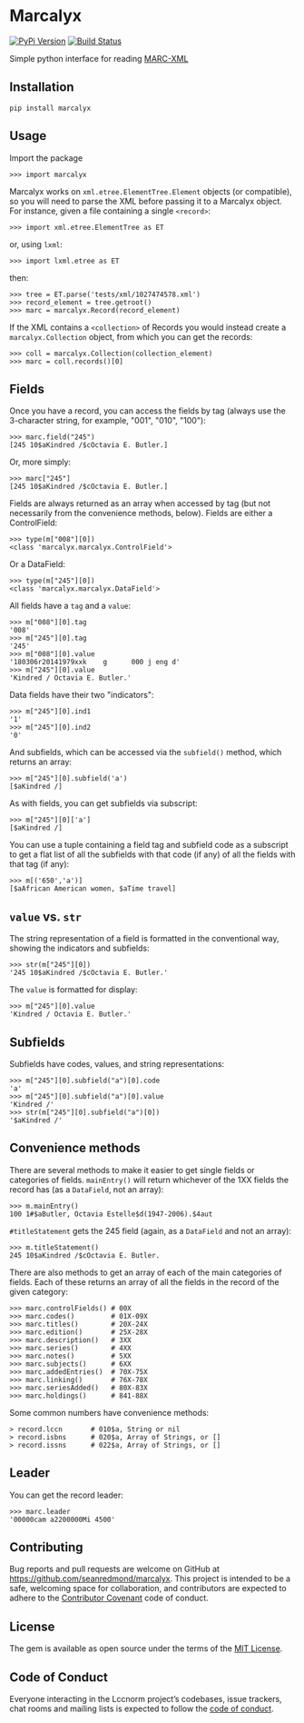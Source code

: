 # Marcalyx

[![PyPi Version](https://badge.fury.io/py/marcalyx.svg)][pypi]
[![Build Status](http://img.shields.io/travis/seanredmond/marcalyx.svg)][travis]

[travis]: http://travis-ci.org/seanredmond/marcalyx
[pypi]: https://pypi.org/project/marcalyx


Simple python interface for reading
[MARC-XML](https://www.loc.gov/standards/marcxml/)


## Installation

    pip install marcalyx
    
## Usage

Import the package

    >>> import marcalyx

Marcalyx works on `xml.etree.ElementTree.Element` objects (or compatible), so
you will need to parse the XML before passing it to a Marcalyx object. For
instance, given a file containing a single `<record>`:

    >>> import xml.etree.ElementTree as ET
    
or, using `lxml`:

    >>> import lxml.etree as ET
    
then:

    >>> tree = ET.parse('tests/xml/1027474578.xml')
    >>> record_element = tree.getroot()
    >>> marc = marcalyx.Record(record_element)

If the XML contains a `<collection>` of Records you would instead create a `marcalyx.Collection` object, from which you can get the records:

    >>> coll = marcalyx.Collection(collection_element)
    >>> marc = coll.records()[0]

## Fields

Once you have a record, you can access the fields by tag (always use the 3-character string, for example, "001", "010", "100"):

    >>> marc.field("245")
    [245 10$aKindred /$cOctavia E. Butler.]
    
Or, more simply:

    >>> marc["245"]
    [245 10$aKindred /$cOctavia E. Butler.]
    
Fields are always returned as an array when accessed by tag (but not necessarily from the convenience methods, below). Fields are either a ControlField:

    >>> type(m["008"][0])
    <class 'marcalyx.marcalyx.ControlField'>
    
Or a DataField:

    >>> type(m["245"][0])
    <class 'marcalyx.marcalyx.DataField'>

All fields have a `tag` and a `value`:

    >>> m["008"][0].tag
    '008'
    >>> m["245"][0].tag
    '245'
    >>> m["008"][0].value
    '180306r20141979xxk    g      000 j eng d'
    >>> m["245"][0].value
    'Kindred / Octavia E. Butler.'

Data fields have their two "indicators":

    >>> m["245"][0].ind1
    '1'
    >>> m["245"][0].ind2
    '0'
    
And subfields, which can be accessed via the `subfield()` method, which returns an array:

    >>> m["245"][0].subfield('a')
    [$aKindred /]
    
As with fields, you can get subfields via subscript:

    >>> m["245"][0]['a']
    [$aKindred /]
    
You can use a tuple containing a field tag and subfield code as a subscript to
get a flat list of all the subfields with that code (if any) of all the fields
with that tag (if any):

    >>> m[('650','a')]
    [$aAfrican American women, $aTime travel]

## `value` vs. `str`

The string representation of a field is formatted in the conventional way, showing the indicators and subfields:

    >>> str(m["245"][0])
    '245 10$aKindred /$cOctavia E. Butler.'
    
The `value` is formatted for display:

    >>> m["245"][0].value
    'Kindred / Octavia E. Butler.'

## Subfields

Subfields have codes, values, and string representations:

    >>> m["245"][0].subfield("a")[0].code
    'a'
    >>> m["245"][0].subfield("a")[0].value
    'Kindred /'
    >>> str(m["245"][0].subfield("a")[0])
    '$aKindred /'
    
## Convenience methods

There are several methods to make it easier to get single fields or categories
of fields. `mainEntry()` will return whichever of the 1XX fields the record has
(as a `DataField`, not an array):

    >>> m.mainEntry()
    100 1#$aButler, Octavia Estelle$d(1947-2006).$4aut

`#titleStatement` gets the 245 field (again, as a `DataField` and not an array):

    >>> m.titleStatement()
    245 10$aKindred /$cOctavia E. Butler.

There are also methods to get an array of each of the main categories of
fields. Each of these returns an array of all the fields in the record of the
given category:

    >>> marc.controlFields() # 00X
    >>> marc.codes()         # 01X-09X
    >>> marc.titles()        # 20X-24X
    >>> marc.edition()       # 25X-28X
    >>> marc.description()   # 3XX
    >>> marc.series()        # 4XX
    >>> marc.notes()         # 5XX
    >>> marc.subjects()      # 6XX
    >>> marc.addedEntries()  # 70X-75X
    >>> marc.linking()       # 76X-78X
    >>> marc.seriesAdded()   # 80X-83X
    >>> marc.holdings()      # 841-88X

Some common numbers have convenience methods:

    > record.lccn       # 010$a, String or nil
    > record.isbns      # 020$a, Array of Strings, or []
    > record.issns      # 022$a, Array of Strings, or []

## Leader

You can get the record leader:

    >>> marc.leader
    '00000cam a2200000Mi 4500'

## Contributing

Bug reports and pull requests are welcome on GitHub at https://github.com/seanredmond/marcalyx. This project is intended to be a safe, welcoming space for collaboration, and contributors are expected to adhere to the [Contributor Covenant](http://contributor-covenant.org) code of conduct.

## License

The gem is available as open source under the terms of the [MIT License](https://opensource.org/licenses/MIT).

## Code of Conduct

Everyone interacting in the Lccnorm project’s codebases, issue trackers, chat rooms and mailing lists is expected to follow the [code of conduct](https://github.com/seanredmond/marcalyx/blob/master/CODE_OF_CONDUCT.md).
